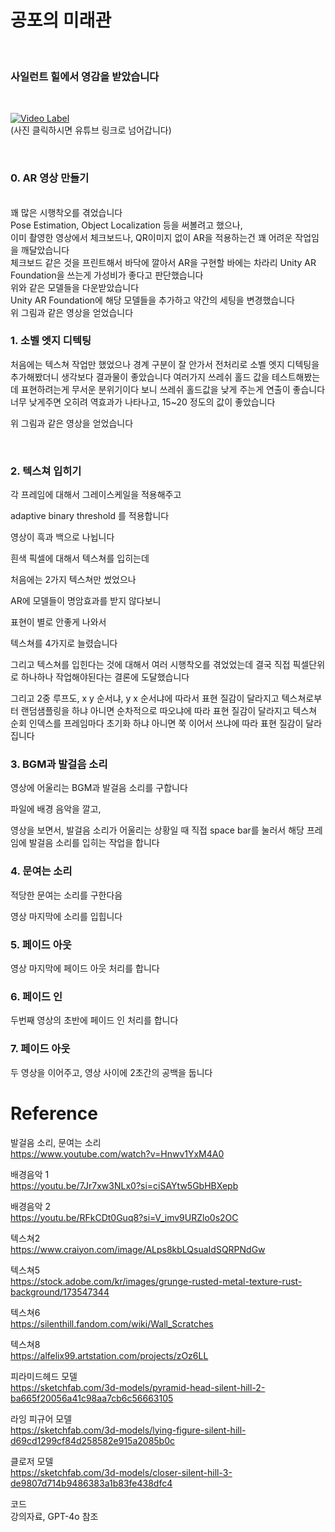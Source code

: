 # 공포의 미래관
<br>

### 사일런트 힐에서 영감을 받았습니다

<br>


[![Video Label](http://img.youtube.com/vi/7q0SYiYfO0U/0.jpg)](https://youtu.be/7q0SYiYfO0U)
<br> (사진 클릭하시면 유튜브 링크로 넘어갑니다)

<br>

### 0. AR 영상 만들기

<br>
꽤 많은 시행착오를 겪었습니다
<br>
Pose Estimation, Object Localization 등을 써볼려고 했으나,
<br>
이미 촬영한 영상에서 체크보드나, QR이미지 없이 AR을 적용하는건 꽤 어려운 작업임을 깨달았습니다
<br>
체크보드 같은 것을 프린트해서 바닥에 깔아서 AR을 구현할 바에는 차라리 Unity AR Foundation을 쓰는게 가성비가 좋다고 판단했습니다
<br>
위와 같은 모델들을 다운받았습니다
<br>
Unity AR Foundation에 해당 모델들을 추가하고 약간의 세팅을 변경했습니다
<br>
위 그림과 같은 영상을 얻었습니다



<br>

### 1. 소벨 엣지 디텍팅

처음에는 텍스쳐 작업만 했었으나
경계 구분이 잘 안가서 전처리로 소벨 엣지 디텍팅을 추가해봤더니 생각보다 결과물이 좋았습니다
여러가지 쓰레쉬 홀드 값을 테스트해봤는데
표현하려는게 무서운 분위기이다 보니
쓰레쉬 홀드값을 낮게 주는게 연출이 좋습니다
너무 낮게주면 오히려 역효과가 나타나고, 15~20 정도의 값이 좋았습니다

위 그림과 같은 영상을 얻었습니다

<br>

### 2. 텍스쳐 입히기

각 프레임에 대해서 그레이스케일을 적용해주고

adaptive binary threshold 를 적용합니다

영상이 흑과 백으로 나뉩니다

흰색 픽셀에 대해서 텍스쳐를 입히는데

처음에는 2가지 텍스쳐만 썼었으나

AR에 모델들이 명암효과를 받지 않다보니

표현이 별로 안좋게 나와서

텍스쳐를 4가지로 늘렸습니다

그리고 텍스쳐를 입힌다는 것에 대해서
여러 시행착오를 겪었었는데
결국 직접 픽셀단위로 하나하나 작업해야된다는 결론에 도달했습니다

그리고 2중 루프도, x y 순서냐, y x 순서냐에 따라서 표현 질감이 달라지고
텍스쳐로부터 랜덤샘플링을 하냐 아니면 순차적으로 따오냐에 따라 표현 질감이 달라지고
텍스쳐 순회 인덱스를 프레임마다 초기화 하냐 아니면 쭉 이어서 쓰냐에 따라 표현 질감이 달라집니다


### 3. BGM과 발걸음 소리

영상에 어울리는 BGM과 발걸음 소리를 구합니다

파일에 배경 음악을 깔고,

영상을 보면서, 발걸음 소리가 어울리는 상황일 때
직접 space bar를 눌러서 해당 프레임에 발걸음 소리를 입히는 작업을 합니다


### 4. 문여는 소리

적당한 문여는 소리를 구한다음

영상 마지막에 소리를 입힙니다

### 5. 페이드 아웃

영상 마지막에 페이드 아웃 처리를 합니다

### 6. 페이드 인

두번째 영상의 초반에 페이드 인 처리를 합니다

### 7. 페이드 아웃

두 영상을 이어주고, 영상 사이에 2초간의 공백을 둡니다


# Reference

발걸음 소리, 문여는 소리 <br>
https://www.youtube.com/watch?v=Hnwv1YxM4A0

배경음악 1 <br>
https://youtu.be/7Jr7xw3NLx0?si=ciSAYtw5GbHBXepb

배경음악 2 <br>
https://youtu.be/RFkCDt0Guq8?si=V_imv9URZlo0s2OC

텍스쳐2 <br>
https://www.craiyon.com/image/ALps8kbLQsuaIdSQRPNdGw

텍스쳐5 <br>
https://stock.adobe.com/kr/images/grunge-rusted-metal-texture-rust-background/173547344

텍스쳐6 <br>
https://silenthill.fandom.com/wiki/Wall_Scratches

텍스쳐8 <br>
https://alfelix99.artstation.com/projects/zOz6LL


피라미드헤드 모델 <br>
https://sketchfab.com/3d-models/pyramid-head-silent-hill-2-ba665f20056a41c98aa7cb6c56663105

라잉 피규어 모델 <br>
https://sketchfab.com/3d-models/lying-figure-silent-hill-d69cd1299cf84d258582e915a2085b0c

클로저 모델 <br>
https://sketchfab.com/3d-models/closer-silent-hill-3-de9807d714b9486383a1b83fe438dfc4


코드 <br>
강의자료, GPT-4o 참조
